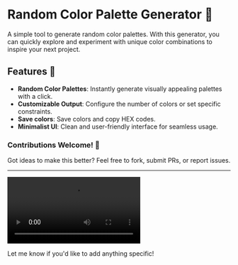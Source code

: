 # Random Color Palette Generator 🎨  

A simple tool to generate random color palettes. With this generator, you can quickly explore and experiment with unique color combinations to inspire your next project.  

## Features 🚀  
- **Random Color Palettes**: Instantly generate visually appealing palettes with a click.  
- **Customizable Output**: Configure the number of colors or set specific constraints.  
- **Save colors**: Save colors and copy HEX codes.  
- **Minimalist UI**: Clean and user-friendly interface for seamless usage.  

### Contributions Welcome! 🌟  
Got ideas to make this better? Feel free to fork, submit PRs, or report issues.  

---
<video src="https://github.com/BryanGabrielAtangana/ColorIn/blob/main/colorin_video.mov" controls="controls" style="max-width: 100%; height: auto;">
</video>


Let me know if you'd like to add anything specific!
